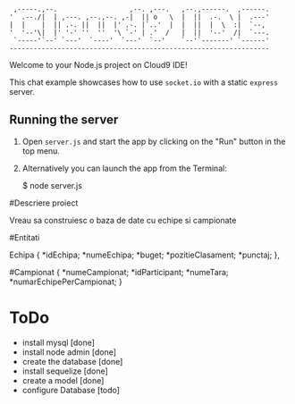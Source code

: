 
     ,-----.,--.                  ,--. ,---.   ,--.,------.  ,------.
    '  .--./|  | ,---. ,--.,--. ,-|  || o   \  |  ||  .-.  \ |  .---'
    |  |    |  || .-. ||  ||  |' .-. |`..'  |  |  ||  |  \  :|  `--, 
    '  '--'\|  |' '-' ''  ''  '\ `-' | .'  /   |  ||  '--'  /|  `---.
     `-----'`--' `---'  `----'  `---'  `--'    `--'`-------' `------'
    ----------------------------------------------------------------- 


Welcome to your Node.js project on Cloud9 IDE!

This chat example showcases how to use `socket.io` with a static `express` server.

## Running the server

1) Open `server.js` and start the app by clicking on the "Run" button in the top menu.

2) Alternatively you can launch the app from the Terminal:

    $ node server.js

#Descriere proiect

Vreau sa construiesc o baza de date cu echipe si campionate

#Entitati

Echipa
{
*idEchipa;
*numeEchipa;
*buget;
*pozitieClasament;
*punctaj;
},

#Campionat
{
*numeCampionat;
*idParticipant;
*numeTara;
*numarEchipePerCampionat;
}

# ToDo
* install mysql [done]
* install node admin [done]
* create the database [done]
* install sequelize [done]
* create a model [done]
* configure Database [todo]

